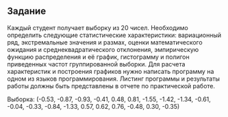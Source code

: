 ## Задание
Каждый студент получает выборку из 20 чисел. Необходимо определить следующие статистические характеристики: вариационный ряд, экстремальные значения и размах, оценки математического ожидания и среднеквадратического отклонения, эмпирическую функцию распределения и её график, гистограмму и полигон приведенных частот группированной выборки. Для расчета характеристик и построения графиков нужно написать программу на одном из языков программирования. Листинг программы и результаты работы должны быть представлены в отчете по практической работе.

Выборка: (-0.53, -0.87, -0.93, -0.41, 0.48, 0.81, -1.55, -1.42, -1.34, -0.61, -0.04, -0.33, -0.84, -1.33, 0.57, 0.62, 0.76, -0.48, 0.30, -0.35)